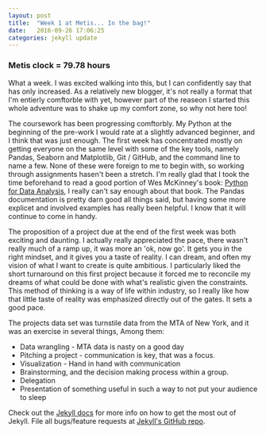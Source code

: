 ```yaml
---
layout: post
title:  "Week 1 at Metis... In the bag!"
date:   2016-09-26 17:06:25
categories: jekyll update
---
```


### Metis clock = 79.78 hours ###

What a week.  I was excited walking into this, but I can confidently say that has only increased.  As a relatively new blogger,  it's not really a format that I'm entierly comftorble with yet, however part of the reaseon I started this whole adventure was to shake up my comfort zone,  so why not here too!

The coursework has been progressing comftorbly.  My Python at the beginning of the pre-work I would rate at a slightly advanced beginner,  and I think that was just enough.  The first week has concentrated mostly on getting everyone on the same level with some of the key tools, namely Pandas, Seaborn and Matplotlib, Git / GitHub, and the command line to name a few.  None of these were foreign to me to begin with, so working through assignments hasen't been a stretch.  I'm really glad that I took the time beforehand to read a good portion of Wes McKinney's book: [Python for Data Analysis][pfda], I really can't say enough about that book.  The Pandas documentation is pretty darn good all things said,  but having some more explicet and involved examples has really been helpful.  I know that it will continue to come in handy.

The proposition of a project due at the end of the first week was both exciting and daunting.  I actually really appreciated the pace, there wasn't really much of a ramp up,  it was more an 'ok, now go'.  It gets you in the right mindset,  and it gives you a taste of reality.  I can dream, and often my vision of what I want to create is quite ambitious. I particularly liked the short turnaround on this first project because it forced me to reconcile my dreams of what could be done with what's realistic given the constraints.  This method of thinking is a way of life within industry, so I really like how that little taste of reality was emphasized directly out of the gates.  It sets a good pace.  

The projects data set was turnstile data from the MTA of New York,  and it was an exercise in several things,  Among them:

+ Data wrangling - MTA data is nasty on a good day
+ Pitching a project - communication is key,  that was a focus.
+ Visualization - Hand in hand with communication
+ Brainstorming, and the decision making process within a group.
+ Delegation
+ Presentation of something useful in such a way to not put your audience to sleep




Check out the [Jekyll docs][jekyll] for more info on how to get the most out of Jekyll. File all bugs/feature requests at [Jekyll's GitHub repo][jekyll-gh].

[jekyll-gh]: https://github.com/mojombo/jekyll
[jekyll]:    http://jekyllrb.com
[pfda]: http://shop.oreilly.com/product/0636920023784.do